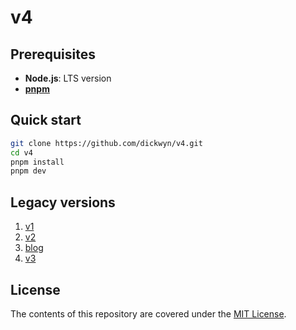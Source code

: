 # v4

## Prerequisites

- **Node.js**: LTS version
- [**pnpm**](https://pnpm.io/installation)

## Quick start

```sh
git clone https://github.com/dickwyn/v4.git
cd v4
pnpm install
pnpm dev
```

## Legacy versions

1. [v1](https://github.com/dickwyn/v1)
2. [v2](https://github.com/dickwyn/v2)
3. [blog](https://github.com/dickwyn/blog)
4. [v3](https://github.com/dickwyn/v3)

## License

The contents of this repository are covered under the [MIT License](https://github.com/dickwyn/v4/blob/main/LICENSE).
